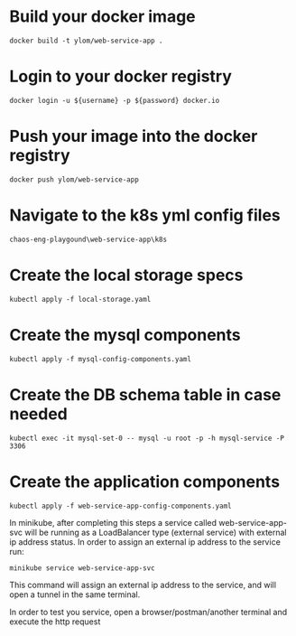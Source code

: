 # Build your docker image
`docker build -t ylom/web-service-app .`
# Login to your docker registry
`docker login -u ${username} -p ${password} docker.io`
# Push your image into the docker registry
`docker push ylom/web-service-app`
# Navigate to the k8s yml config files
`chaos-eng-playgound\web-service-app\k8s`
# Create the local storage specs
`kubectl apply -f local-storage.yaml`
# Create the mysql components
`kubectl apply -f mysql-config-components.yaml`
# Create the DB schema table in case needed
`kubectl exec -it mysql-set-0 -- mysql -u root -p -h mysql-service -P 3306`
# Create the application components
`kubectl apply -f web-service-app-config-components.yaml`


In minikube, after completing this steps a service called web-service-app-svc will be running as a LoadBalancer type (external service) with <pending> external ip address status.
In order to assign an external ip address to the service run:

`minikube service web-service-app-svc`

This command will assign an external ip address to the service, and will open a tunnel in the same terminal.

In order to test you service, open a browser/postman/another terminal and execute the http request
